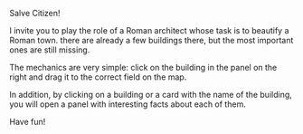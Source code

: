 Salve Citizen!

I invite you to play the role of a Roman architect whose task is to beautify a Roman town.
there are already a few buildings there, but the most important ones are still missing.


The mechanics are very simple:
click on the building in the panel on the right and drag it to the correct field on the map.


In addition, by clicking on a building or a card with the name of the building, 
you will open a panel with interesting facts about each of them.


Have fun!